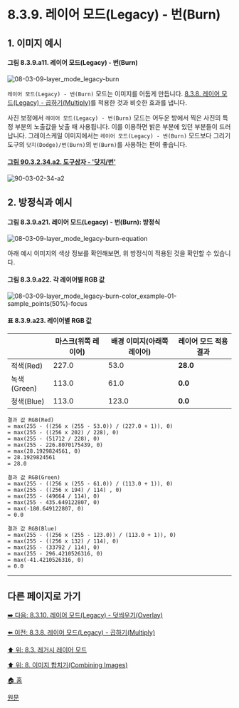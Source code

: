 # 8.3.9. 레이어 모드(Legacy) - 번(Burn)
## 1. 이미지 예시
#### 그림 8.3.9.a11. 레이어 모드(Legacy) - 번(Burn)
![08-03-09-layer_mode_legacy-burn](https://github.com/wonder13662/gimp/assets/15767104/a65bf57f-cf3a-479e-a849-b2befb5c917b)

`레이어 모드(Legacy) - 번(Burn)` 모드는 이미지를 어둡게 만듭니다. [8.3.8. 레이어 모드(Legacy) - 곱하기(Multiply)](./08-03-08-darken_layer_mode-multiply.md)를 적용한 것과 비슷한 효과를 냅니다.

사진 보정에서 `레이어 모드(Legacy) - 번(Burn)` 모드는 어두운 방에서 찍은 사진의 특정 부분의 노출값을 낮출 때 사용됩니다. 이를 이용하면 밝은 부분에 있던 부분들이 드러납니다. 그레이스케일 이미지에서는 `레이어 모드(Legacy) - 번(Burn)` 모드보다 그리기 도구의 `닷지(Dodge)/번(Burn)`의 `번(Burn)`를 사용하는 편이 좋습니다.

<a id="90-03-02-34-a2"></a>

#### [그림 90.3.2.34.a2. 도구상자 - '닷지/번'](./90-03-02-34-dodge_burn.md#90-03-02-34-a2)
![90-03-02-34-a2](https://github.com/wonder13662/gimp/assets/15767104/f602486b-595d-4b15-ba4c-826982b153ce)

## 2. 방정식과 예시
#### 그림 8.3.9.a21. 레이어 모드(Legacy) - 번(Burn): 방정식
![08-03-09-layer_mode_legacy-burn-equation](https://github.com/wonder13662/gimp/assets/15767104/797c4e25-cd89-4a61-aff4-4b3cebc918a3)

아래 예시 이미지의 색상 정보를 확인해보면, 위 방정식이 적용된 것을 확인할 수 있습니다.

#### 그림 8.3.9.a22. 각 레이어별 RGB 값
![08-03-09-layer_mode_legacy-burn-color_example-01-sample_points(50%)-focus](https://github.com/wonder13662/gimp/assets/15767104/dbfd0143-6bf5-450d-a458-cdbe9bb00044)

#### 표 8.3.9.a23. 레이어별 RGB 값

||마스크(위쪽 레이어)|배경 이미지(아래쪽 레이어)|레이어 모드 적용 결과|
|---|---|---|---|
|적색(Red)|227.0|53.0|**28.0**|
|녹색(Green)|113.0|61.0|**0.0**|
|청색(Blue)|113.0|123.0|**0.0**|

```
결과 값 RGB(Red)
= max(255 - ((256 x (255 - 53.0)) / (227.0 + 1)), 0)
= max(255 - ((256 x 202) / 228), 0)
= max(255 - (51712 / 228), 0)
= max(255 - 226.8070175439, 0)
= max(28.1929824561, 0)
= 28.1929824561
= 28.0

결과 값 RGB(Green)
= max(255 - ((256 x (255 - 61.0)) / (113.0 + 1)), 0)
= max(255 - ((256 x 194) / 114) , 0)
= max(255 - (49664 / 114), 0)
= max(255 - 435.649122807, 0)
= max(-180.649122807, 0)
= 0.0

결과 값 RGB(Blue)
= max(255 - ((256 x (255 - 123.0)) / (113.0 + 1)), 0)
= max(255 - ((256 x 132) / 114), 0)
= max(255 - (33792 / 114), 0)
= max(255 - 296.4210526316, 0)
= max(-41.4210526316, 0)
= 0.0
```

***

## 다른 페이지로 가기
[➡️ 다음: 8.3.10. 레이어 모드(Legacy) - 덧씌우기(Overlay)](./08-03-10-contrast_layer_mode-overlay.md)

[⬅️ 이전: 8.3.8. 레이어 모드(Legacy) - 곱하기(Multiply)](./08-03-08-darken_layer_mode-multiply.md)

[⬆️ 위: 8.3. 레거시 레이어 모드](./08-03-00-legacy-layer-modes.md)

[⬆️ 위: 8. 이미지 합치기(Combining Images)](./08-00-combining-images.md)

[🏠 홈](./00-home.md)

[원문](https://docs.gimp.org/2.10/ko/gimp-concepts-layer-modes-legacy.html)
